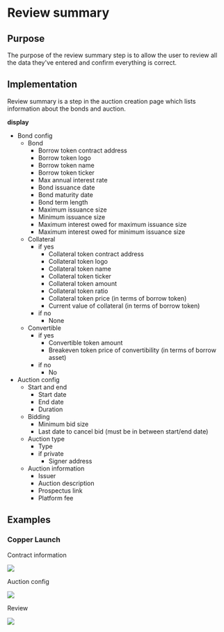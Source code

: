 # Review summary

## Purpose

The purpose of the review summary step is to allow the user to review all the data they've entered and confirm everything is correct.

## Implementation

Review summary is a step in the auction creation page which lists information about the bonds and auction.

**display**

* Bond config
  * Bond
    * Borrow token contract address
    * Borrow token logo
    * Borrow token name
    * Borrow token ticker
    * Max annual interest rate
    * Bond issuance date
    * Bond maturity date
    * Bond term length
    * Maximum issuance size
    * Minimum issuance size
    * Maximum interest owed for maximum issuance size
    * Maximum interest owed for minimum issuance size
  * Collateral
    * if yes
      * Collateral token contract address
      * Collateral token logo
      * Collateral token name
      * Collateral token ticker
      * Collateral token amount
      * Collateral token ratio
      * Collateral token price (in terms of borrow token)
      * Current value of collateral (in terms of borrow token)
    * if no
      * None
  * Convertible
    * if yes
      * Convertible token amount
      * Breakeven token price of convertibility (in terms of borrow asset)
    * if no
      * No
* Auction config
  * Start and end
    * Start date
    * End date
    * Duration
  * Bidding
    * Minimum bid size
    * Last date to cancel bid (must be in between start/end date)
  * Auction type
    * Type
    * if private
      * Signer address
  * Auction information
    * Issuer
    * Auction description
    * Prospectus link
    * Platform fee

## Examples

### Copper Launch

Contract information

![](../../../assets/copper/token\_information.png)

Auction config

![](../../../assets/copper/bond\_config.png)

Review

![](../../../assets/copper/auction\_summary.png)
